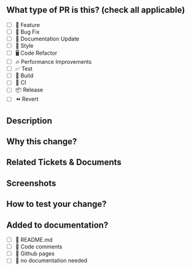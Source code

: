 ## What type of PR is this? (check all applicable)

- [ ] 🔧 Feature
- [ ] 🐛 Bug Fix
- [ ] 📝 Documentation Update
- [ ] 🎨 Style
- [ ] 🖥️ Code Refactor
- [ ] 🔥 Performance Improvements
- [ ] ✅ Test
- [ ] 🔨 Build
- [ ] 🔁 CI
- [ ] 📦 Release
- [ ] ⏪️ Revert

## Description
<!-- Insert description here -->

## Why this change?
<!-- Help provide an explaination for the ticket -->


## Related Tickets & Documents
<!-- Any related info? -->


## Screenshots
<!-- Screenshots are nice :) -->



## How to test your change?
<!-- How should we test your change? -->


## Added to documentation?

- [ ] 📜 README.md
- [ ] 📓 Code comments
- [ ] 📕 Github pages
- [ ] 🚫 no documentation needed
